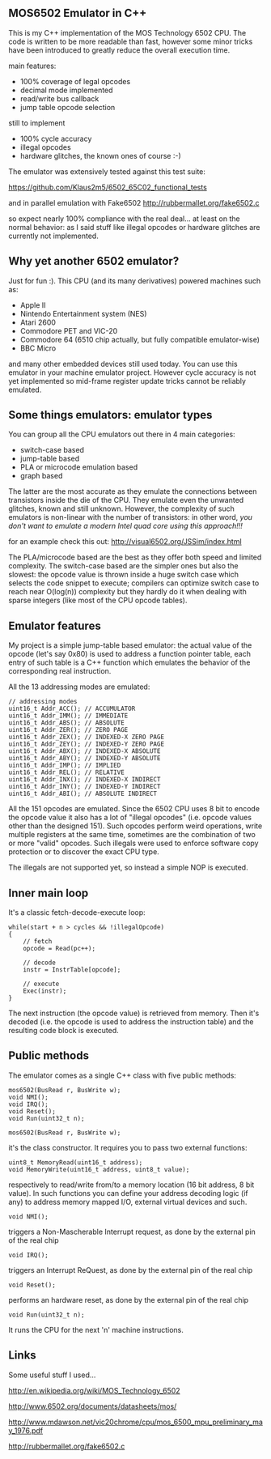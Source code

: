 ## MOS6502 Emulator in C++

This is my C++ implementation of the MOS Technology 6502 CPU. The code is written to be more readable than fast, however some minor tricks have been introduced to greatly reduce the overall execution time.

main features:

- 100% coverage of legal opcodes
- decimal mode implemented
- read/write bus callback
- jump table opcode selection

still to implement

- 100% cycle accuracy
- illegal opcodes
- hardware glitches, the known ones of course :-)

The emulator was extensively tested against this test suite:

https://github.com/Klaus2m5/6502_65C02_functional_tests

and in parallel emulation with Fake6502 http://rubbermallet.org/fake6502.c

so expect nearly 100% compliance with the real deal... at least on the normal behavior: as I said stuff like illegal opcodes or hardware glitches are currently not implemented.

## Why yet another 6502 emulator?

Just for fun :). This CPU (and its many derivatives) powered machines such as:

- Apple II
- Nintendo Entertainment system (NES)
- Atari 2600
- Commodore PET and VIC-20
- Commodore 64 (6510 chip actually, but fully compatible emulator-wise)
- BBC Micro

and many other embedded devices still used today.
You can use this emulator in your machine emulator project. However cycle accuracy is not yet implemented so mid-frame register update tricks cannot be reliably emulated.

## Some things emulators: emulator types

You can group all the CPU emulators out there in 4 main categories:

- switch-case based
- jump-table based
- PLA or microcode emulation based
- graph based

The latter are the most accurate as they emulate the connections between transistors inside the die of the CPU. They emulate even the unwanted glitches, known and still unknown. However, the complexity of such emulators is non-linear with the number of transistors: in other word, _you don't want to emulate a modern Intel quad core using this approach!!!_

for an example check this out: http://visual6502.org/JSSim/index.html

The PLA/microcode based are the best as they offer both speed and limited complexity.
The switch-case based are the simpler ones but also the slowest: the opcode value is thrown inside a huge switch case which selects the code snippet to execute; compilers can optimize switch case to reach near O(log(n)) complexity but they hardly do it when dealing with sparse integers (like most of the CPU opcode tables).

## Emulator features

My project is a simple jump-table based emulator: the actual value of the opcode (let's say 0x80) is used to address a function pointer table, each entry of such table is a C++ function which emulates the behavior of the corresponding real instruction.

All the 13 addressing modes are emulated:

```
// addressing modes
uint16_t Addr_ACC(); // ACCUMULATOR
uint16_t Addr_IMM(); // IMMEDIATE
uint16_t Addr_ABS(); // ABSOLUTE
uint16_t Addr_ZER(); // ZERO PAGE
uint16_t Addr_ZEX(); // INDEXED-X ZERO PAGE
uint16_t Addr_ZEY(); // INDEXED-Y ZERO PAGE
uint16_t Addr_ABX(); // INDEXED-X ABSOLUTE
uint16_t Addr_ABY(); // INDEXED-Y ABSOLUTE
uint16_t Addr_IMP(); // IMPLIED
uint16_t Addr_REL(); // RELATIVE
uint16_t Addr_INX(); // INDEXED-X INDIRECT
uint16_t Addr_INY(); // INDEXED-Y INDIRECT
uint16_t Addr_ABI(); // ABSOLUTE INDIRECT
```

All the 151 opcodes are emulated. Since the 6502 CPU uses 8 bit to encode the opcode value it also has a lot of "illegal opcodes" (i.e. opcode values other than the designed 151). Such opcodes perform weird operations, write multiple registers at the same time, sometimes are the combination of two or more "valid" opcodes. Such illegals were used to enforce software copy protection or to discover the exact CPU type.

The illegals are not supported yet, so instead a simple NOP is executed.

## Inner main loop

It's a classic fetch-decode-execute loop:

```
while(start + n > cycles && !illegalOpcode)
{
	// fetch
	opcode = Read(pc++);

	// decode
	instr = InstrTable[opcode];

	// execute
	Exec(instr);
}
```

The next instruction (the opcode value) is retrieved from memory. Then it's decoded (i.e. the opcode is used to address the instruction table) and the resulting code block is executed.

## Public methods

The emulator comes as a single C++ class with five public methods:

```
mos6502(BusRead r, BusWrite w);
void NMI();
void IRQ();
void Reset();
void Run(uint32_t n);
```

`mos6502(BusRead r, BusWrite w);`

it's the class constructor. It requires you to pass two external functions:

```
uint8_t MemoryRead(uint16_t address);
void MemoryWrite(uint16_t address, uint8_t value);
```

respectively to read/write from/to a memory location (16 bit address, 8 bit value). In such functions you can define your address decoding logic (if any) to address memory mapped I/O, external virtual devices and such.

```
void NMI();
```

triggers a Non-Mascherable Interrupt request, as done by the external pin of the real chip

```
void IRQ();
```

triggers an Interrupt ReQuest, as done by the external pin of the real chip

```
void Reset();
```

performs an hardware reset, as done by the external pin of the real chip

```
void Run(uint32_t n);
```

It runs the CPU for the next 'n' machine instructions.

## Links

Some useful stuff I used...

http://en.wikipedia.org/wiki/MOS_Technology_6502

http://www.6502.org/documents/datasheets/mos/

http://www.mdawson.net/vic20chrome/cpu/mos_6500_mpu_preliminary_may_1976.pdf

http://rubbermallet.org/fake6502.c
